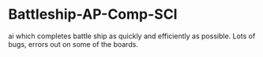 # Battleship-AP-Comp-SCI

ai which completes battle ship as quickly and efficiently as possible.
Lots of bugs, errors out on some of the boards.
